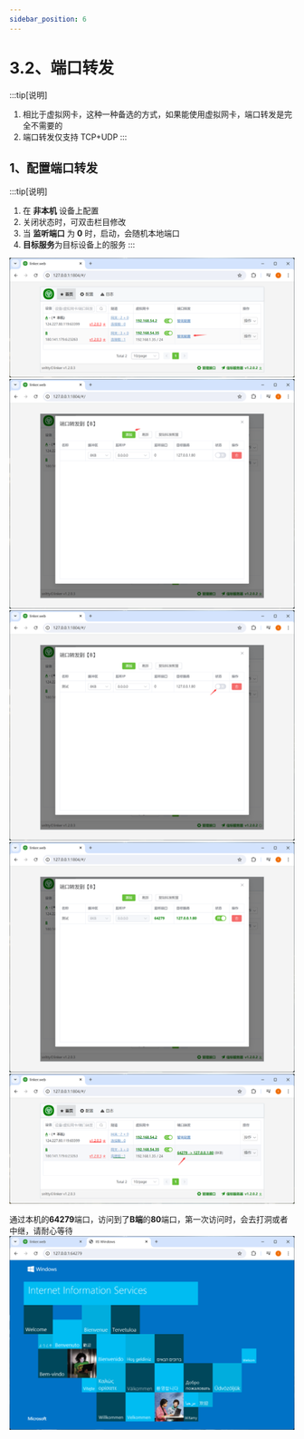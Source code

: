 ```yaml
---
sidebar_position: 6
---
```


# 3.2、端口转发

:::tip[说明]

1. 相比于虚拟网卡，这种一种备选的方式，如果能使用虚拟网卡，端口转发是完全不需要的
2. 端口转发仅支持 TCP+UDP
:::

## 1、配置端口转发

:::tip[说明]
1. 在 **非本机** 设备上配置
2. 关闭状态时，可双击栏目修改
3. 当 **监听端口** 为 **0** 时，启动，会随机本地端口
3. **目标服务**为目标设备上的服务
:::

![Docusaurus Plushie](./img/forward1.png)
![Docusaurus Plushie](./img/forward2.png)
![Docusaurus Plushie](./img/forward3.png)
![Docusaurus Plushie](./img/forward4.png)
![Docusaurus Plushie](./img/forward5.png)

通过本机的**64279**端口，访问到了**B端**的**80**端口，第一次访问时，会去打洞或者中继，请耐心等待
![Docusaurus Plushie](./img/forward6.png)
